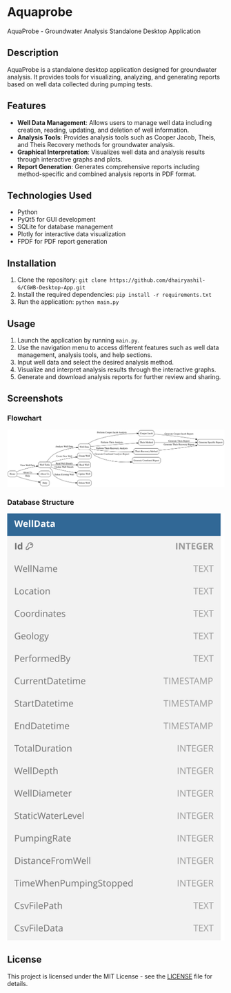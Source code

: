 # Aquaprobe

AquaProbe - Groundwater Analysis Standalone Desktop Application

## Description

AquaProbe is a standalone desktop application designed for groundwater analysis. It provides tools for visualizing, analyzing, and generating reports based on well data collected during pumping tests.

## Features

- **Well Data Management**: Allows users to manage well data including creation, reading, updating, and deletion of well information.
- **Analysis Tools**: Provides analysis tools such as Cooper Jacob, Theis, and Theis Recovery methods for groundwater analysis.
- **Graphical Interpretation**: Visualizes well data and analysis results through interactive graphs and plots.
- **Report Generation**: Generates comprehensive reports including method-specific and combined analysis reports in PDF format.

## Technologies Used

- Python
- PyQt5 for GUI development
- SQLite for database management
- Plotly for interactive data visualization
- FPDF for PDF report generation

## Installation

1. Clone the repository: `git clone https://github.com/dhairyashil-G/CGWB-Desktop-App.git`
2. Install the required dependencies: `pip install -r requirements.txt`
3. Run the application: `python main.py`

## Usage

1. Launch the application by running `main.py`.
2. Use the navigation menu to access different features such as well data management, analysis tools, and help sections.
3. Input well data and select the desired analysis method.
4. Visualize and interpret analysis results through the interactive graphs.
5. Generate and download analysis reports for further review and sharing.

## Screenshots

### Flowchart

![Flowchart](docs/flowchart.svg)

### Database Structure

![Database Structure](docs/database.svg)

## License

This project is licensed under the MIT License - see the [LICENSE](LICENSE) file for details.

